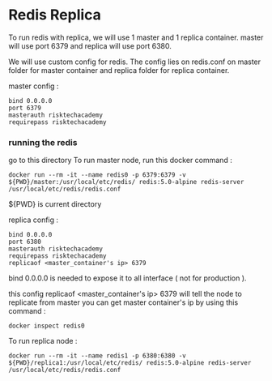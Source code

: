 # Redis Replica
To run redis with replica, we will use 1 master and 1 replica container. master will use port 6379 and replica will use port 6380. 

We will use custom config for redis. The config lies on redis.conf on master folder for master container and replica folder for replica container.

master config : 
```
bind 0.0.0.0
port 6379
masterauth risktechacademy
requirepass risktechacademy
```

### running the redis
go to this directory
To run master node, run this docker command : 
```
docker run --rm -it --name redis0 -p 6379:6379 -v ${PWD}/master:/usr/local/etc/redis/ redis:5.0-alpine redis-server /usr/local/etc/redis/redis.conf
```
${PWD} is current directory

replica config :
```
bind 0.0.0.0
port 6380
masterauth risktechacademy
requirepass risktechacademy
replicaof <master_container's ip> 6379
```

bind 0.0.0.0 is needed to expose it to all interface ( not for production ).

this config replicaof <master_container's ip> 6379 will tell the node to replicate from master
you can get master container's ip by using this command : 
```
docker inspect redis0
```
To run replica node : 
```
docker run --rm -it --name redis1 -p 6380:6380 -v ${PWD}/replica1:/usr/local/etc/redis/ redis:5.0-alpine redis-server /usr/local/etc/redis/redis.conf
```